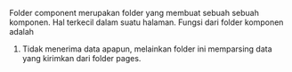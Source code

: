 Folder component merupakan folder yang membuat sebuah sebuah komponen. Hal terkecil dalam suatu halaman.
Fungsi dari folder komponen adalah 
1. Tidak menerima data apapun, melainkan folder ini memparsing data yang kirimkan dari folder pages.